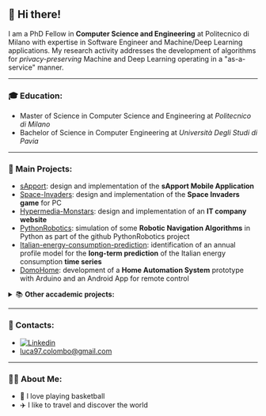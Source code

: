 ## 👋 Hi there!

I am a PhD Fellow in **Computer Science and Engineering** at Politecnico di Milano with expertise in Software Engineer and Machine/Deep Learning applications.
My research activity addresses the development of algorithms for _privacy-preserving_ Machine and Deep Learning operating in a "as-a-service" manner.

---
### 🎓 Education:
* Master of Science in Computer Science and Engineering at *Politecnico di Milano*
* Bachelor of Science in Computer Engineering at *Università Degli Studi di Pavia*
---
### 📌 Main Projects:
* [sApport](https://github.com/lucacolombo97/sApport): design and implementation of the **sApport Mobile Application**
* [Space-Invaders](https://github.com/lucacolombo97/Space-Invaders): design and implementation of the **Space Invaders game** for PC
* [Hypermedia-Monstars](https://github.com/lucacolombo97/Hypermedia-Monstars): design and implementation of an **IT company website**
* [PythonRobotics](https://github.com/lucacolombo97/PythonRobotics): simulation of some **Robotic Navigation Algorithms** in Python as part of the github PythonRobotics project
* [Italian-energy-consumption-prediction](https://github.com/lucacolombo97/Italian-energy-consumption-prediction): identification of an annual profile model for the **long-term prediction** of the Italian energy consumption **time series**
* [DomoHome](https://github.com/lucacolombo97/DomoHome): development of a **Home Automation System** prototype with Arduino and an Android App for remote control

<details>
  <summary>📚 <b>Other accademic projects:</b></summary>
  <br>
  <ul>
    <li><a href="https://github.com/lucacolombo97/AN2DL">Artificial Neural Network and Deep Learning Project</li>
    <li><a href="https://github.com/lucacolombo97/ROS/">Robotics Project</a></li>
    <li><a href="https://github.com/lucacolombo97/IoT/">IoT Project</a></li>
  </ul>
</details>

---
### 📝 Contacts:
* [![Linkedin](https://camo.githubusercontent.com/6dc9828248fb64760c234f5b24c275a4912e9bb546c281d0c8e67cecb3381669/68747470733a2f2f696d672e736869656c64732e696f2f62616467652f2d4c696e6b6564496e2d626c75653f7374796c653d666c6174266c6f676f3d4c696e6b6564696e266c6f676f436f6c6f723d7768697465)](https://www.linkedin.com/in/luca-colombo-84a30a159/)
* luca97.colombo@gmail.com
---
### 🧒🏻 About Me:
* 🏀 I love playing basketball
* ✈️ I like to travel and discover the world

